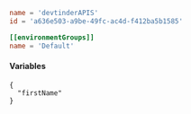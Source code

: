 ```toml
name = 'devtinderAPIS'
id = 'a636e503-a9be-49fc-ac4d-f412ba5b1585'

[[environmentGroups]]
name = 'Default'
```

#### Variables

```json5
{
  "firstName"
}
```
